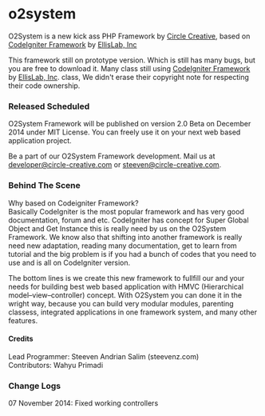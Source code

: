 o2system
========

O2System is a new kick ass PHP Framework by <a href="www.circle-creative.com">Circle Creative</a>, based on <a href="www.codeigniter.com">CodeIgniter Framework</a> by <a href="www.ellislab.com">EllisLab, Inc</a>

This framework still on prototype version. Which is still has many bugs, but you are free to download it. Many class still using <a href="www.codeigniter.com">CodeIgniter Framework</a> by <a href="www.ellislab.com">EllisLab, Inc</a>. class, We didn't erase their copyright note for respecting their code ownership.

<h3>Released Scheduled</h3>
O2System Framework will be published on version 2.0 Beta on December 2014 under MIT License. You can freely use it on your next web based application project.

Be a part of our O2System Framework development. Mail us at <a href="mailto:developer@circle-creative.com">developer@circle-creative.com</a> or <a href="mailto:steeven@circle-creative.com"> steeven@circle-creative.com</a>.

<h3>Behind The Scene</h3>
Why based on Codeigniter Framework?<br>
Basically CodeIgniter is the most popular framework and has very good documentation, forum and etc. CodeIgniter has concept for Super Global Object and Get Instance this is really need by us on the O2System Framework. We know also that shifting into another framework is really need new adaptation, reading many documentation, get to learn from tutorial and the big problem is if you had a bunch of codes that you need to use and is all on CodeIgniter version.

The bottom lines is we create this new framework to fullfill our and your needs for building best web based application with HMVC (Hierarchical model–view–controller) concept. With O2System you can done it in the wright way, because you can build very modular modules, parenting classess, integrated applications in one framework system, and many other features.

<h4>Credits</h4>
Lead Programmer: Steeven Andrian Salim (steevenz.com)<br>
Contributors: Wahyu Primadi

<h3>Change Logs</h3>
07 November 2014: Fixed working controllers
